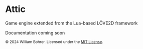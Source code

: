 # Attic

Game engine extended from the Lua-based LÖVE2D framework

Documentation coming soon

<sub>&copy; 2024 William Bohrer. Licensed under the [MIT License](https://github.com/willbohrer/attic/blob/main/LICENSE).</sub>
